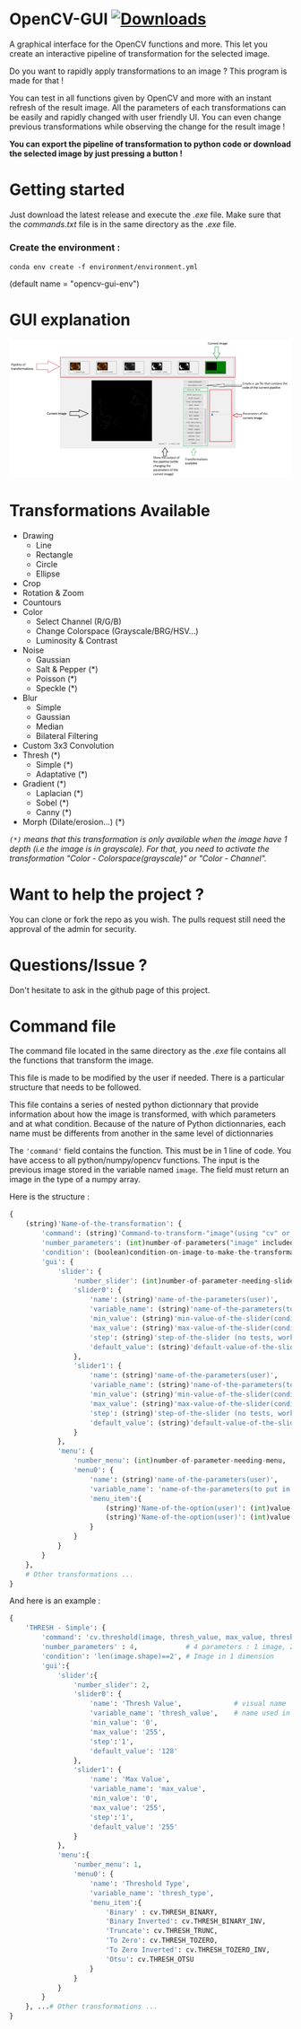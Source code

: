 # OpenCV-GUI [![Downloads](https://img.shields.io/github/downloads/ArthurDelannoyazerty/OpenCV-GUI/total.svg)](https://github.com/ArthurDelannoyazerty/OpenCV-GUI/releases)
A graphical interface for the OpenCV functions and more. This let you create an interactive pipeline of transformation for the selected image. 

Do you want to rapidly apply transformations to an image ? This program is made for that ! 

You can test in all functions given by OpenCV and more with an instant refresh of the result image. All the parameters of each transformations can be easily and rapidly changed with user friendly UI. You can even change previous transformations while observing the change for the result image !

**You can export the pipeline of transformation to python code or download the selected image by just pressing a button !**

# Getting started
Just download the latest release and execute the *.exe* file. Make sure that the *commands.txt* file is in the same directory as the *.exe* file.

### Create the environment : 
```
conda env create -f environment/environment.yml
```
(default name = "opencv-gui-env")

# GUI explanation

![GUI Explained](assets/gui_explained.jpg)

# Transformations Available

- Drawing
  - Line
  - Rectangle
  - Circle
  - Ellipse
- Crop
- Rotation & Zoom
- Countours
- Color
  - Select Channel (R/G/B)
  - Change Colorspace (Grayscale/BRG/HSV...)
  - Luminosity & Contrast
- Noise
  - Gaussian
  - Salt & Pepper (*)
  - Poisson (*)
  - Speckle (*)
- Blur
  - Simple
  - Gaussian
  - Median
  - Bilateral Filtering
- Custom 3x3 Convolution
- Thresh (*)
  - Simple (*)
  - Adaptative (*)
- Gradient (*)
  - Laplacian (*)
  - Sobel (*)
  - Canny (*)
- Morph (Dilate/erosion...) (*)

_`(*)` means that this transformation is only available when the image have 1 depth (i.e the image is in grayscale). For that, you need to activate the transformation "Color - Colorspace(grayscale)" or "Color - Channel"._



# Want to help the project ?
You can clone or fork the repo as you wish. The pulls request still need the approval of the admin for security.

# Questions/Issue ?
Don't hesitate to ask in the github page of this project.

# Command file
The command file located in the same directory as the *.exe* file contains all the functions that transform the image. 

This file is made to be modified by the user if needed. There is a particular structure that needs to be followed. 

This file contains a series of nested python dictionnary that provide information about how the image is transformed, with which parameters and at what condition. Because of the nature of Python dictionnaries, each name must be differents from another in the same level of dictionnaries

The `'command'` field contains the function. This must be in 1 line of code. You have access to all python/numpy/opencv functions. The input is the previous image stored in the variable named `image`. The field must return an image in the type of a numpy array.  

Here is the structure :

```python
{
    (string)'Name-of-the-transformation': {
        'command': (string)'Command-to-transform-"image"(using "cv" or "np")',
        'number_parameters': (int)number-of-parameters("image" included),
        'condition': (boolean)condition-on-image-to-make-the-transformation-appear-in-the-gui,
        'gui': {
            'slider': {
                'number_slider': (int)number-of-parameter-needing-slider,
                'slider0': {
                    'name': (string)'name-of-the-parameters(user)',
                    'variable_name': (string)'name-of-the-parameters(to put in the "command")',
                    'min_value': (string)'min-value-of-the-slider(condition with "image" possible)',
                    'max_value': (string)'max-value-of-the-slider(condition with "image" possible)',
                    'step': (string)'step-of-the-slider (no tests, working for 1 and 2)',
                    'default_value': (string)'default-value-of-the-slider(condition with "image" possible)'
                },
                'slider1': {
                    'name': (string)'name-of-the-parameters(user)',
                    'variable_name': (string)'name-of-the-parameters(to put in the "command")',
                    'min_value': (string)'min-value-of-the-slider(condition with "image" possible)',
                    'max_value': (string)'max-value-of-the-slider(condition with "image" possible)',
                    'step': (string)'step-of-the-slider (no tests, working for 1 and 2)',
                    'default_value': (string)'default-value-of-the-slider(condition with "image" possible)'
                }
            },
            'menu': {
                'number_menu': (int)number-of-parameter-needing-menu,
                'menu0': {
                    'name': (string)'name-of-the-parameters(user)',
                    'variable_name': 'name-of-the-parameters(to put in the "command")',
                    'menu_item':{
                        (string)'Name-of-the-option(user)': (int)value-of-the-option,
                        (string)'Name-of-the-option(user)': (int)value-of-the-option
                    }
                }
            }
        }
    },
    # Other transformations ...
}
```

And here is an example :

```python
{
    'THRESH - Simple': {
        'command': 'cv.threshold(image, thresh_value, max_value, thresh_type)',
        'number_parameters' : 4,            # 4 parameters : 1 image, 2 sliders, 1 menu 
        'condition': 'len(image.shape)==2', # Image in 1 dimension
        'gui':{
            'slider':{
                'number_slider': 2,
                'slider0': {
                    'name': 'Thresh Value',             # visual name
                    'variable_name': 'thresh_value',    # name used in 'command'
                    'min_value': '0',
                    'max_value': '255',
                    'step':'1',
                    'default_value': '128'
                },
                'slider1': {
                    'name': 'Max Value',
                    'variable_name': 'max_value',
                    'min_value': '0',
                    'max_value': '255',
                    'step':'1',
                    'default_value': '255'
                }
            },
            'menu':{
                'number_menu': 1,
                'menu0': {
                    'name': 'Threshold Type',
                    'variable_name': 'thresh_type',
                    'menu_item':{
                        'Binary' : cv.THRESH_BINARY,
                        'Binary Inverted': cv.THRESH_BINARY_INV,
                        'Truncate': cv.THRESH_TRUNC,
                        'To Zero': cv.THRESH_TOZERO,
                        'To Zero Inverted': cv.THRESH_TOZERO_INV,
                        'Otsu': cv.THRESH_OTSU
                    }
                }
            }
        }
    }, ...# Other transformations ...
}
```
